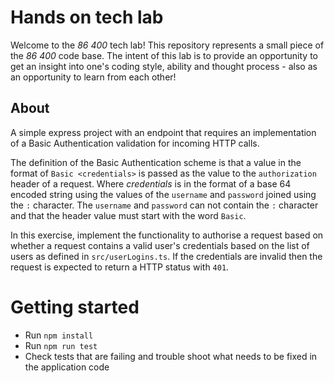 # Hands on tech lab

Welcome to the *86 400* tech lab! This repository represents a small piece of the *86 400* code base. The intent of this lab is to provide an opportunity to get an insight into one's coding style, ability and thought process - also as an opportunity to learn from each other!

## About

A simple express project with an endpoint that requires an implementation of a Basic Authentication validation for incoming HTTP calls.

The definition of the Basic Authentication scheme is that a value in the format of `Basic <credentials>` is passed as the value to the `authorization` header of a request. Where *credentials* is in the format of a base 64 encoded string using the values of the `username` and `password` joined using the `:` character. The `username` and `password` can not contain the `:` character and that the header value must start with the word `Basic`.

In this exercise, implement the functionality to authorise a request based on whether a request contains a valid user's credentials based on the list of users as defined in `src/userLogins.ts`. If the credentials are invalid then the request is expected to return a HTTP status with `401`.

# Getting started

* Run `npm install`
* Run `npm run test`
* Check tests that are failing and trouble shoot what needs to be fixed in the application code
